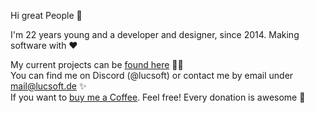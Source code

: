 Hi great People 👋

I'm 22 years young and a developer and designer, since 2014. Making software with ❤️

My current projects can be [found here](https://lucsoft.de) 👨‍💻 <br>
You can find me on Discord (@lucsoft) or contact me by email under mail@lucsoft.de ✨ <br>
If you want to [buy me a Coffee](https://www.buymeacoffee.com/lucsoft). Feel free! Every donation is awesome 🦑
